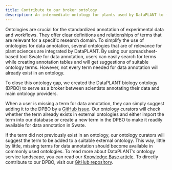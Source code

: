 ```yaml
---
title: Contribute to our broker ontology 
description: An intermediate ontology for plants used by DataPLANT to fill the ontology gap. We welcome every contribution!
---
```

Ontologies are crucial for the standardized annotation of experimental data and workflows.
They offer clear definitions and relationships of terms that are relevant for a specific research domain.
To simplify the use of ontologies for data annotation, several ontologies that are of relevance for plant sciences are integrated by DataPLANT.
By using our spreadsheet-based tool Swate for data annotation, users can easily search for terms while creating annotation tables and will get suggestions of suitable ontology terms.
However, not every term needed for data annotation will already exist in an ontology.

To close this ontology gap, we created the DataPLANT biology ontology (DPBO) to serve as a broker between scientists annotating their data and main ontology providers.

When a user is missing a term for data annotation, they can simply suggest adding it to the DPBO by a [GitHub issue](https://github.com/nfdi4plants/nfdi4plants_ontology/issues/new/choose).
Our ontology curators will check whether the term already exists in external ontologies and either import the term into our database or create a new term in the DPBO to make it readily available for data annotation in Swate.

If the term did not previously exist in an ontology, our ontology curators will suggest the term to be added to a suitable external ontology.
This way, little by little, missing terms for data annotation should become available in commonly used ontologies.
To read more about DataPLANT’s ontology service landscape, you can read our [Knowledge Base article](https://nfdi4plants.org/nfdi4plants.knowledgebase/docs/implementation/OntologyServiceLandscape.html).
To directly contribute to our DPBO, visit our [GitHub repository](https://github.com/nfdi4plants/nfdi4plants_ontology/issues/new/choose).